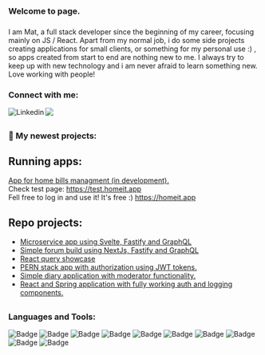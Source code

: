 ### Welcome to page.

###
I am Mat, a full stack developer since the beginning of my career, focusing mainly on JS / React. Apart from my normal job, i do some side projects creating applications for small clients, or something for my personal use :) , so apps created from start to end are nothing new to me. I always try to keep up with new technology and i am never afraid to learn something new. Love working with people!
<!--
I have the most experience working with React and Spring Boot, but recently i fall in love with React + NodeJs combination. 
-->
### Connect with me:
<a href="https://www.linkedin.com/in/mateusz-piorowski/"><img align="left" alt="Linkedin" src="https://img.shields.io/badge/-LinkedIn-%235d8239?logo=LinkedIn&logoColor=white&logoPosition=right&labelColor=grey" /></a>
<a href="mailto:mateuszpiorowski@gmail.com"> <img src="https://img.shields.io/badge/-Gmail-%235d8239?logo=Gmail&logoColor=white&logoPosition=right&labelColor=grey"/></a>

##
### :wrench: My newest projects:

## Running apps:
<a href="https://github.com/mpiorowski/bills-management">App for home bills managment (in development).</a>  
Check test page: https://test.homeit.app  
Fell free to log in and use it! It's free :) https://homeit.app


## Repo projects:
- <a href="https://github.com/mpiorowski/microservices-ts-fastify-svelte">Microservice app using Svelte, Fastify and GraphQL</a>
- <a href="https://github.com/mpiorowski/nextjs-fastify-graphql">Simple forum build using NextJs, Fastify and GraphQL</a>
- <a href="https://github.com/mpiorowski/react-query-showcase">React query showcase</a>
- <a href="https://github.com/mpiorowski/pern-auth">PERN stack app with authorization using JWT tokens.</a>
- <a href="https://github.com/mpiorowski/diary-app">Simple diary application with moderator functionality.</a>
- <a href="https://github.com/mpiorowski/react-spring-auth">React and Spring application with fully working auth and logging components.</a>

##
### Languages and Tools:  

![Badge](https://img.shields.io/badge/Languages-JavaScript-%235d8239?logo=JavaScript&logoColor=white)
![Badge](https://img.shields.io/badge/Languages-Java-%235d8239?logo=Java&logoColor=white)
![Badge](https://img.shields.io/badge/Frameworks-React-%235d8239?logo=React&logoColor=white)
![Badge](https://img.shields.io/badge/Frameworks-NodeJS-%235d8239?logo=Node.js&logoColor=white)
![Badge](https://img.shields.io/badge/Frameworks-Spring-%235d8239?logo=Spring&logoColor=white)
![Badge](https://img.shields.io/badge/SQL-PostgreSQL-%235d8239?logo=PostgreSql&logoColor=white)
![Badge](https://img.shields.io/badge/SQL-MySQL-%235d8239?logo=MySql&logoColor=white)
![Badge](https://img.shields.io/badge/Tools-Docker-%235d8239?logo=Docker&logoColor=white)
![Badge](https://img.shields.io/badge/Tools-VSC-%235d8239?logo=visual-studio-code&logoColor=white)
![Badge](https://img.shields.io/badge/Tools-Git-%235d8239?logo=Git&logoColor=white)

<!--
**mpiorowski/mpiorowski** is a ✨ _special_ ✨ repository because its `README.md` (this file) appears on your GitHub profile.

Here are some ideas to get you started:

- 🔭 I’m currently working on ...
- 🌱 I’m currently learning ...
- 👯 I’m looking to collaborate on ...
- 🤔 I’m looking for help with ...
- 💬 Ask me about ...
- 📫 How to reach me: ...
- 😄 Pronouns: ...
- ⚡ Fun fact: ...
-->
